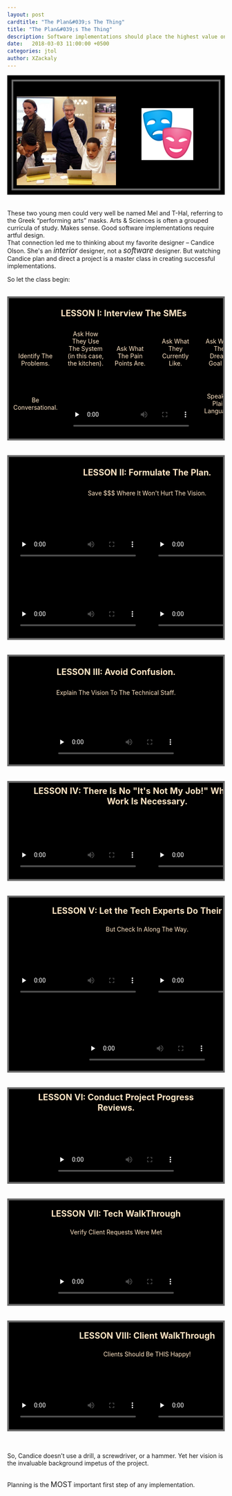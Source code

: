 ```yaml
---
layout: post
cardtitle: "The Plan&#039;s The Thing"
title: "The Plan&#039;s The Thing"
description: Software implementations should place the highest value on the VISION and the PLAN.   
date:   2018-03-03 11:00:00 +0500
categories: jtol
author: XZackaly
---
```


<div style="background-color:black;padding: 10px 10px">
  <center>
    <table class="local01"> 
        <tr>
            <td style="vertical-align: middle;padding: 34px 0px 4px 8px;">
                <img src="/images/400pict1.jpg" alt="Mel and Thal">
            </td>
            <td style="vertical-align: middle">
                <img src="/images/pict2.png" alt="Mel & Thal">
            </td>
        </tr>        
    </table>
  </center> 
 </div>
<br>
<br>
These two young men could very well be named <span class="ttstyle"><span  class="tooltip" data-tip="(Melpomene – the Greek Muse of tragedy)">Mel</span></span> and <span class="ttstyle"><span  class="tooltip" data-tip="(Thalia -  the Greek Muse of comedy)">T-Hal</span></span>, referring to the Greek “performing arts” masks.   Arts 
&amp; Sciences is often a grouped curricula of study. Makes sense.  Good software implementations require artful design.   
<br> That connection led me to thinking about my favorite designer – Candice Olson.  She's an <big><em>interior</em></big> designer, not a <big><em>software</em></big> designer. But watching Candice plan and direct a project is a master class in creating successful implementations. 

So let the class begin:<br><br>

<div>
 <!--Table 1 begins here -->
<table class="local01" >
    <tr>
               <th colspan="5">LESSON I: Interview The 
               <span class="ttstyle"><span class="tooltip" data-tip="Subject Matter Experts">SMEs</span></span>
               </th>
    </tr>     
<tr>
                <td>Identify The Problems.</td>
                <td>Ask How They Use The System (in this case, the kitchen).</td>
                <td>Ask What The Pain Points Are.</td>
                <td>Ask What They Currently Like.</td>
                <td>Ask What The Dream Goal Is.</td>
</tr>
<tr>
            <td style="vertical-align: middle">Be Conversational.</td>
            <td colspan="3" width="100%" >
                <center>
                    <video class="video" preload="none" controls poster="/images/DivineDesignMC.jpg">
                        <source type="video/mp4" src="/vids/Candice_scene01.mp4">
                        <source type="video/webm" src="/vids/Candice_smemeet01.webm">
                            Your browser doesn't support HTML5 video.
                      </video>
                </center></td>
            <!--<td width="20%"></td> -->
            <td style="vertical-align: middle">Speak In Plain Language.</td>
</tr>
</table>
<br><br> <!--Table 2 begins here -->
 
<table class="local01" >
        <tr>
               <th colspan="2">LESSON II: Formulate The Plan.</th>
    </tr> <tr >
             <td colspan="2"> Save $$$ Where It Won't Hurt The Vision.</td> </tr> 
        <tr>
            <td>
                    <video class="video" preload="none" controls poster="/images/DivineDesignMC.jpg">
                        <source type="video/mp4" src="/vids/Candice_planning01.mp4">
                        <source type="video/webm" src="/vids/Candice_planning01.webm">
                            Your browser doesn't support HTML5 video.
                      </video>
            </td>    
            <td >
                    <video class="video" preload="none" controls poster="/images/DivineDesignMC.jpg">
                        <source type="video/mp4" src="/vids/Candice_planning02.mp4">
                        <source type="video/webm" src="/vids/Candice_planning02.webm">
                            Your browser doesn't support HTML5 video.
                      </video>
            </td>  </tr>
            <tr>  
            <td>
                    <video class="video" preload="none" controls poster="/images/DivineDesignMC.jpg">
                        <source type="video/mp4" src="/vids/Candice_planning04.mp4">
                        <source type="video/webm" src="/vids/Candice_planning04.webm">
                            Your browser doesn't support HTML5 video.
                      </video>  
            </td>          
            <td>
                    <video class="video" preload="none" controls poster="/images/DivineDesignMC.jpg">
                        <source type="video/mp4" src="/vids/Candice_planning03.mp4">
                        <source type="video/webm" src="/vids/Candice_planning03.webm">
                            Your browser doesn't support HTML5 video.
                      </video>
            </td>    
        </tr>       
    </table>
 <br><br><!--Table 3 begins here -->
 
<table class="local01" >
        <tr>
               <th>LESSON III: Avoid Confusion.</th>
    </tr> 
        <tr >
             <td  > Explain The Vision To The Technical Staff.</td> </tr> 
             <tr>  
            <td style="padding: 0% 18%">
                    <video class="video" preload="none" controls poster="/images/DivineDesignMC.jpg">
                        <source type="video/mp4" src="/vids/Candice_explain01.mp4">
                        <source type="video/webm" src="/vids/Candice_explain01.webm">
                            Your browser doesn't support HTML5 video.
                      </video>
            </td>       
        </tr>       
    </table>
 <br><br> <!--Table 4 begins here -->
 
<table class="local01" >
        <tr>
               <th colspan="2" style="padding: 0px 45px">LESSON IV: There Is No "It's Not My Job!"
              When Grunt Work Is Necessary.</th>
    </tr> 
        <tr>
            <td>
                    <video class="video" preload="none" controls poster="/images/DivineDesignMC.jpg">
                        <source type="video/mp4" src="/vids/Candice_teamgruntwork01.mp4">
                        <source type="video/webm" src="/vids/Candice_teamgruntwork01.webm">
                            Your browser doesn't support HTML5 video.
                      </video>
            </td>    
            <td >
                    <video class="video" preload="none" controls poster="/images/DivineDesignMC.jpg">
                        <source type="video/mp4" src="/vids/Candice_teamgruntwork02.mp4">
                        <source type="video/webm" src="/vids/Candice_teamgruntwork02.webm">
                            Your browser doesn't support HTML5 video.
                      </video>
            </td>  </tr>
     </table>
     <br><br> <!--Table 5 begins here -->
 
<table class="local01" >
        <tr>
               <th colspan="2" style="padding: 0px 45px">LESSON V: Let the Tech Experts Do Their Job.</th>
    </tr> 
    <tr >
             <td colspan="2"> But Check In Along The Way.</td> </tr>  
        <tr>
            <td>
                    <video class="video" preload="none" controls poster="/images/DivineDesignMC.jpg">
                        <source type="video/mp4" src="/vids/Candice_checkin01.mp4">
                        <source type="video/webm" src="/vids/Candice_checkin01.webm">
                            Your browser doesn't support HTML5 video.
                      </video>
            </td>    
            <td >
                    <video class="video" preload="none" controls poster="/images/DivineDesignMC.jpg">
                        <source type="video/mp4" src="/vids/Candice_checkin02.mp4">
                        <source type="video/webm" src="/vids/Candice_checkin02.webm">
                            Your browser doesn't support HTML5 video.
                      </video>
            </td>  </tr>
            <tr>
            <td colspan="2" style="padding: 0% 25%">
                    <video class="video" preload="none" controls poster="/images/DivineDesignMC.jpg">
                        <source type="video/mp4" src="/vids/Candice_checkin03.mp4">
                        <source type="video/webm" src="/vids/Candice_checkin03.webm">
                            Your browser doesn't support HTML5 video.
                      </video>
            </td>    </tr>
     </table>
    <br><br> <!--Table 6  begins here -->
    <table class="local01" >
        <tr>
               <th style="padding: 0px 45px">LESSON VI: Conduct Project Progress Reviews.</th>
    </tr>  <tr>
            <td style="padding: 0% 18%">
                    <video class="video" preload="none" controls poster="/images/DivineDesignMC.jpg">
                        <source type="video/mp4" src="/vids/Candice_wip02.mp4">
                        <source type="video/webm" src="/vids/Candice_wip02.webm">
                            Your browser doesn't support HTML5 video.
                      </video>
            </td>       
        </tr>       
    </table>
    <br><br> <!--Table 7  begins here -->
    <table class="local01" >
        <tr>
               <th style="padding: 0px 45px">LESSON VII: Tech WalkThrough</th>
    </tr> <tr >
             <td colspan="2"> Verify Client Requests Were Met</td> </tr>  
              <tr>
            <td style="padding: 0% 18%">
                    <video class="video" preload="none" controls poster="/images/DivineDesignMC.jpg">
                        <source type="video/mp4" src="/vids/Candice_preclientwalkthru01.mp4">
                        <source type="video/webm" 
                        src="/vids/Candice_preclientwalkthru01.webm">
                            Your browser doesn't support HTML5 video.
                      </video>
            </td>       
        </tr>       
    </table>
     <br><br> <!--Table 8 begins here -->
 
<table class="local01" >
        <tr>
               <th colspan="2" style="padding: 0px 45px">LESSON VIII: Client WalkThrough</th>
    </tr> 
        <tr >
             <td colspan="2"> Clients Should Be THIS Happy!</td> </tr>  
        <tr>
            <td>
                    <video class="video" preload="none" controls poster="/images/DivineDesignMC.jpg">
                        <source type="video/mp4" src="/vids/Candice_clientreview01.mp4">
                        <source type="video/webm" src="/vids/Candice_clientreview01.webm">
                            Your browser doesn't support HTML5 video.
                      </video>
            </td>    
            <td >
                    <video class="video" preload="none" controls poster="/images/DivineDesignMC.jpg">
                        <source type="video/mp4" src="/vids/Candice_clientreview02.mp4">
                        <source type="video/webm" src="/vids/Candice_clientreview02.webm">
                            Your browser doesn't support HTML5 video.
                      </video>
            </td>  </tr>
     </table>
</div>

<br><br>
So, Candice doesn’t use a drill, a screwdriver, or a hammer.  Yet her vision is the invaluable background impetus of the project.<br><br>
 
Planning is the <big>MOST</big> important first step of any implementation.

<style>
     table.local01 {
        margin: auto; 
        background-color: black;
        border: 4px solid dimgrey;
        border-collapse: collapse;
        color: bisque;
    }
      th {  
        font-size: 1.4em;
        text-align: center; 
        vertical-align: middle;
        height:60px;
        
    }

    td {  
        padding: 4px 10px;
        text-align: center; 
        vertical-align: bottom;
        width: 20%;
    }
.video-container {
  position: relative;
}
 
.overlay-desc {
  background: rgba(0,0,0,0);
  position: absolute;
  top: 0; right: 0; bottom: 0; left: 0;
  display: flex;
  justify-content: top;
}

</style> 

 